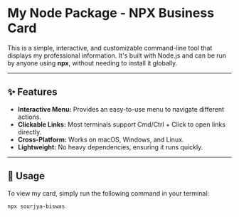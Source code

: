 # My Node Package - NPX Business Card

This is a simple, interactive, and customizable command-line tool that displays my professional information. It's built with Node.js and can be run by anyone using **npx**, without needing to install it globally.

---

## ✨ Features
- **Interactive Menu:** Provides an easy-to-use menu to navigate different actions.
- **Clickable Links:** Most terminals support Cmd/Ctrl + Click to open links directly.
- **Cross-Platform:** Works on macOS, Windows, and Linux.
- **Lightweight:** No heavy dependencies, ensuring it runs quickly.

---

## 🚀 Usage
To view my card, simply run the following command in your terminal:

```bash
npx sourjya-biswas